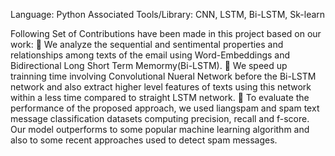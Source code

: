 Language: Python
Associated Tools/Library: CNN, LSTM, Bi-LSTM, Sk-learn 

Following Set of Contributions have been made in this project based on our work: 
 We analyze the sequential and sentimental properties
and relationships among texts of the email using
Word-Embeddings and Bidirectional Long Short Term
Memormy(Bi-LSTM).
 We speed up trainning time involving Convolutional
Nueral Network before the Bi-LSTM network and also
extract higher level features of texts using this network
within a less time compared to straight LSTM network.
 To evaluate the performance of the proposed approach,
we used liangspam and spam text message classification
datasets computing precision, recall and f-score. Our
model outperforms to some popular machine learning
algorithm and also to some recent approaches used to
detect spam messages.
